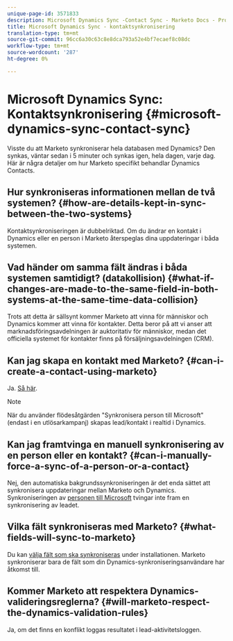 ```yaml
---
unique-page-id: 3571833
description: Microsoft Dynamics Sync -Contact Sync - Marketo Docs - Produktdokumentation
title: Microsoft Dynamics Sync - kontaktsynkronisering
translation-type: tm+mt
source-git-commit: 96cc6a30c63c8e8dca793a52e4bf7ecaef8c08dc
workflow-type: tm+mt
source-wordcount: '287'
ht-degree: 0%

---
```



# Microsoft Dynamics Sync: Kontaktsynkronisering {#microsoft-dynamics-sync-contact-sync}

Visste du att Marketo synkroniserar hela databasen med Dynamics? Den synkas, väntar sedan i 5 minuter och synkas igen, hela dagen, varje dag. Här är några detaljer om hur Marketo specifikt behandlar Dynamics Contacts.

## Hur synkroniseras informationen mellan de två systemen? {#how-are-details-kept-in-sync-between-the-two-systems}

Kontaktsynkroniseringen är dubbelriktad. Om du ändrar en kontakt i Dynamics eller en person i Marketo återspeglas dina uppdateringar i båda systemen.

## Vad händer om samma fält ändras i båda systemen samtidigt? (datakollision) {#what-if-changes-are-made-to-the-same-field-in-both-systems-at-the-same-time-data-collision}

Trots att detta är sällsynt kommer Marketo att vinna för människor och Dynamics kommer att vinna för kontakter. Detta beror på att vi anser att marknadsföringsavdelningen är auktoritativ för människor, medan det officiella systemet för kontakter finns på försäljningsavdelningen (CRM).

## Kan jag skapa en kontakt med Marketo? {#can-i-create-a-contact-using-marketo}

Ja. [Så här](microsoft-dynamics-sync-lead-sync/create-a-contact-in-microsoft-dynamics.md).

>[!NOTE]
>
>När du använder flödesåtgärden &quot;Synkronisera person till Microsoft&quot; (endast i en utlösarkampanj) skapas lead/kontakt i realtid i Dynamics.

## Kan jag framtvinga en manuell synkronisering av en person eller en kontakt? {#can-i-manually-force-a-sync-of-a-person-or-a-contact}

Nej, den automatiska bakgrundssynkroniseringen är det enda sättet att synkronisera uppdateringar mellan Marketo och Dynamics. Synkroniseringen av [personen till Microsoft](../../../../product-docs/core-marketo-concepts/smart-campaigns/microsoft-dynamics-flow-actions/sync-person-to-microsoft.md) tvingar inte fram en synkronisering av leadet.

## Vilka fält synkroniseras med Marketo? {#what-fields-will-sync-to-marketo}

Du kan [välja fält som ska synkroniseras](https://docs.marketo.com/pages/viewpage.action?pageId=3571830#Step3of3:ConnectMicrosoftDynamicswithMarketo(Online)-SelectFieldstoSync) under installationen. Marketo synkroniserar bara de fält som din Dynamics-synkroniseringsanvändare har åtkomst till.

## Kommer Marketo att respektera Dynamics-valideringsreglerna? {#will-marketo-respect-the-dynamics-validation-rules}

Ja, om det finns en konflikt loggas resultatet i lead-aktivitetsloggen.
